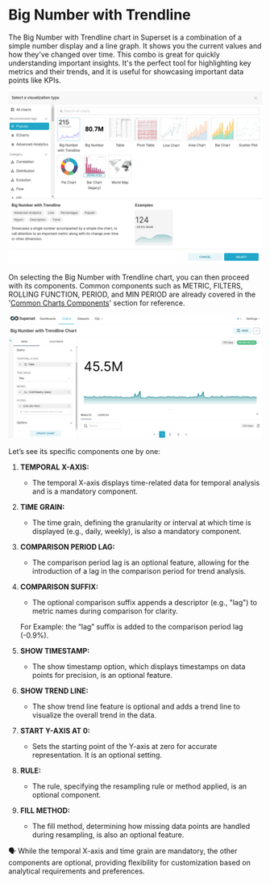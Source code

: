 # Big Number with Trendline
The Big Number with Trendline chart in Superset is a combination of a simple number display and a line graph. It shows you the current values and how they've changed over time. This combo is great for quickly understanding important insights. It's the perfect tool for highlighting key metrics and their trends, and it is useful for showcasing important data points like KPIs.

![Untitled](/interfaces/superset/charts_components/big_numb_trendline_interface.png)

On selecting the Big Number with Trendline chart, you can then proceed with its components. Common components such as METRIC, FILTERS, ROLLING FUNCTION, PERIOD, and MIN PERIOD are already covered in the '[Common Charts Components](../charts_components.md)' section for reference.


![Untitled](/interfaces/superset/charts_components/big_number_with_trendline.png)

 Let’s see its specific components one by one:

1. **TEMPORAL X-AXIS:**
    - The temporal X-axis displays time-related data for temporal analysis and is a mandatory component.
2. **TIME GRAIN:**
    - The time grain, defining the granularity or interval at which time is displayed (e.g., daily, weekly), is also a mandatory component.
3. **COMPARISON PERIOD LAG:**
    - The comparison period lag is an optional feature, allowing for the introduction of a lag in the comparison period for trend analysis.
4. **COMPARISON SUFFIX:**
    - The optional comparison suffix appends a descriptor (e.g., "lag") to metric names during comparison for clarity.
    
    For Example: the “lag” suffix is added to the comparison period lag (-0.9%).
    
5. **SHOW TIMESTAMP:**
    - The show timestamp option, which displays timestamps on data points for precision, is an optional feature.
6. **SHOW TREND LINE:**
    - The show trend line feature is optional and adds a trend line to visualize the overall trend in the data.
7. **START Y-AXIS AT 0:**
    - Sets the starting point of the Y-axis at zero for accurate representation. It is an optional setting.
8. **RULE:**
    - The rule, specifying the resampling rule or method applied, is an optional component.
9. **FILL METHOD:**
    - The fill method, determining how missing data points are handled during resampling, is also an optional feature.

<aside class="callout">
🗣 While the temporal X-axis and time grain are mandatory, the other components are optional, providing flexibility for customization based on analytical requirements and preferences.

</aside>